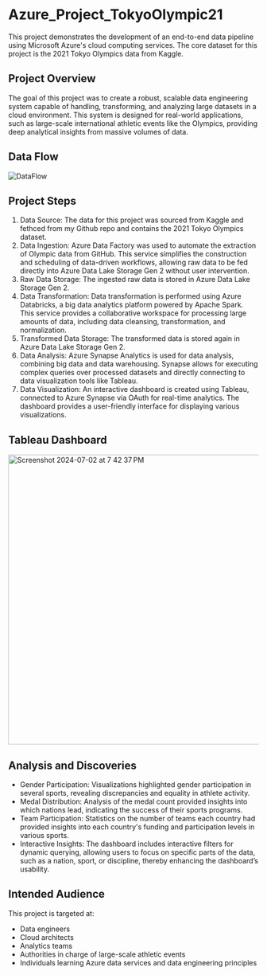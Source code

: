 # Azure_Project_TokyoOlympic21
This project demonstrates the development of an end-to-end data pipeline using Microsoft Azure's cloud computing services. The core dataset for this project is the 2021 Tokyo Olympics data from Kaggle.

## Project Overview
The goal of this project was to create a robust, scalable data engineering system capable of handling, transforming, and analyzing large datasets in a cloud environment. This system is designed for real-world applications, such as large-scale international athletic events like the Olympics, providing deep analytical insights from massive volumes of data.

## Data Flow
![DataFlow](https://github.com/JigyashuSaravta/Azure_Project_TokyoOlympic21/assets/105642798/ca956e18-0a94-4909-a26f-b45f3be7ce7c)

## Project Steps
1. Data Source: The data for this project was sourced from Kaggle and fethced from my Github repo and contains the 2021 Tokyo Olympics dataset.
2. Data Ingestion: Azure Data Factory was used to automate the extraction of Olympic data from GitHub. This service simplifies the construction and scheduling of data-driven workflows, allowing raw data to be fed directly into Azure Data Lake Storage Gen 2 without user intervention.
3. Raw Data Storage: The ingested raw data is stored in Azure Data Lake Storage Gen 2.
4. Data Transformation: Data transformation is performed using Azure Databricks, a big data analytics platform powered by Apache Spark. This service provides a collaborative workspace for processing large amounts of data, including data cleansing, transformation, and normalization.
5. Transformed Data Storage: The transformed data is stored again in Azure Data Lake Storage Gen 2.
6. Data Analysis: Azure Synapse Analytics is used for data analysis, combining big data and data warehousing. Synapse allows for executing complex queries over processed datasets and directly connecting to data visualization tools like Tableau.
7. Data Visualization: An interactive dashboard is created using Tableau, connected to Azure Synapse via OAuth for real-time analytics. The dashboard provides a user-friendly interface for displaying various visualizations.

## Tableau Dashboard
<img width="582" alt="Screenshot 2024-07-02 at 7 42 37 PM" src="https://github.com/JigyashuSaravta/Azure_Project_TokyoOlympic21/assets/105642798/0c1753b6-dd45-4f88-89db-8d54daf944ce">


## Analysis and Discoveries
- Gender Participation: Visualizations highlighted gender participation in several sports, revealing discrepancies and equality in athlete activity.
- Medal Distribution: Analysis of the medal count provided insights into which nations lead, indicating the success of their sports programs.
- Team Participation: Statistics on the number of teams each country had provided insights into each country's funding and participation levels in various sports.
- Interactive Insights: The dashboard includes interactive filters for dynamic querying, allowing users to focus on specific parts of the data, such as a nation, sport, or discipline, thereby enhancing the dashboard’s usability.

## Intended Audience
This project is targeted at:

- Data engineers
- Cloud architects
- Analytics teams
- Authorities in charge of large-scale athletic events
- Individuals learning Azure data services and data engineering principles

